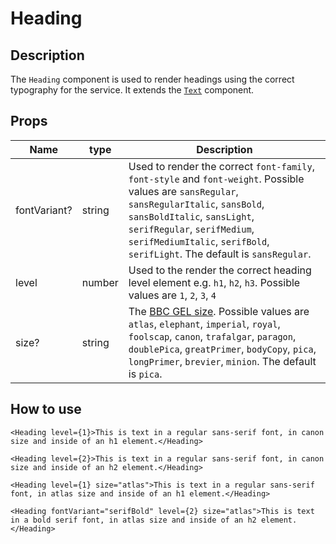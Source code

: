 # Heading

## Description

The `Heading` component is used to render headings using the correct typography for the service. It extends the [`Text`](../Text/README.md) component.

## Props

| Name         | type   | Description                                                                                                                                                                                                                                                                                         |
| ------------ | ------ | --------------------------------------------------------------------------------------------------------------------------------------------------------------------------------------------------------------------------------------------------------------------------------------------------- |
| fontVariant? | string | Used to render the correct `font-family`, `font-style` and `font-weight`. Possible values are `sansRegular`, `sansRegularItalic`, `sansBold`, `sansBoldItalic`, `sansLight`, `serifRegular`, `serifMedium`, `serifMediumItalic`, `serifBold`, `serifLight`. The default is `sansRegular`.           |
| level        | number | Used to the render the correct heading level element e.g. `h1`, `h2`, `h3`. Possible values are `1`, `2`, `3`, `4`                                                                                                                                                                                  |
| size?        | string | The [BBC GEL size](https://www.bbc.co.uk/gel/features/typography#type-sizes). Possible values are `atlas`, `elephant`, `imperial`, `royal`, `foolscap`, `canon`, `trafalgar`, `paragon`, `doublePica`, `greatPrimer`, `bodyCopy`, `pica`, `longPrimer`, `brevier`, `minion`. The default is `pica`. |

## How to use

```tsx
<Heading level={1}>This is text in a regular sans-serif font, in canon size and inside of an h1 element.</Heading>

<Heading level={2}>This is text in a regular sans-serif font, in canon size and inside of an h2 element.</Heading>

<Heading level={1} size="atlas">This is text in a regular sans-serif font, in atlas size and inside of an h1 element.</Heading>

<Heading fontVariant="serifBold" level={2} size="atlas">This is text in a bold serif font, in atlas size and inside of an h2 element.</Heading>
```

